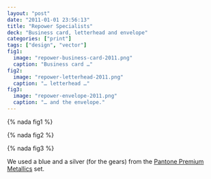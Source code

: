 ```yaml
---
layout: "post"
date: "2011-01-01 23:56:13"
title: "Repower Specialists"
deck: "Business card, letterhead and envelope"
categories: ["print"]
tags: ["design", "vector"]
fig1:
  image: "repower-business-card-2011.png"
  caption: "Business card …"
fig2:
  image: "repower-letterhead-2011.png"
  caption: "… letterhead …"
fig3:
  image: "repower-envelope-2011.png"
  caption: "… and the envelope."
---
```


{% nada fig1 %}

{% nada fig2 %}

{% nada fig3 %}

We used a blue and a silver (for the gears) from the [Pantone Premium Metallics](http://www.pantone.com/pages/products/product.aspx?pid=1006) set.

